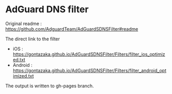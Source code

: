 # AdGuard DNS filter

Original readme : https://github.com/AdguardTeam/AdGuardSDNSFilter#readme  

The direct link to the filter  
- iOS : https://gontazaka.github.io/AdGuardSDNSFilter/Filters/filter_ios_optimized.txt
- Android : https://gontazaka.github.io/AdGuardSDNSFilter/Filters/filter_android_optimized.txt

The output is written to gh-pages branch.
